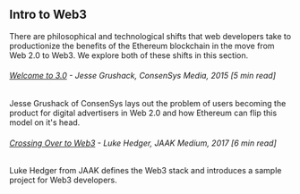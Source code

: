 ## Intro to Web3

There are philosophical and technological shifts that web developers take to productionize the benefits of the Ethereum blockchain in the move from Web 2.0 to Web3. We explore both of these shifts in this section.

###### [Welcome to 3.0](https://medium.com/@ConsenSys/welcome-to-3-0-f4552fb02302) - Jesse Grushack, ConsenSys Media, 2015 \[5 min read\]

Jesse Grushack of ConsenSys lays out the problem of users becoming the product for digital advertisers in Web 2.0 and how Ethereum can flip this model on it's head.

###### [Crossing Over to Web3](https://blog.jaak.io/crossing-over-to-web3-an-introduction-to-decentralised-development-53de470da331) - Luke Hedger, JAAK Medium, 2017 \[6 min read\]

Luke Hedger from JAAK defines the Web3 stack and introduces a sample project for Web3 developers.

